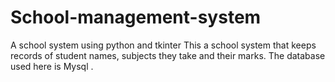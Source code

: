 # School-management-system
A school system using python and tkinter
This a school system that keeps records of student names, subjects they take and their marks. The database used here is Mysql .
